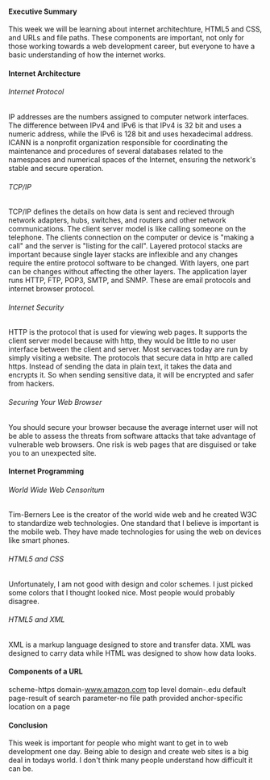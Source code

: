 #### Executive Summary
This week we will be learning about internet architechture, HTML5 and CSS, and URLs and file paths. These components are important, not only for those working towards a web development career, but everyone to have a basic understanding of how the internet works. 
#### Internet Architecture
###### Internet Protocol
IP addresses are the numbers assigned to computer network interfaces. The difference between IPv4 and IPv6 is that IPv4 is 32 bit and uses a numeric address, while the IPv6 is 128 bit and uses hexadecimal address.
ICANN is a nonprofit organization responsible for coordinating the maintenance and procedures of several databases related to the namespaces and numerical spaces of the Internet, ensuring the network's stable and secure operation.
###### TCP/IP
TCP/IP defines the details on how data is sent and recieved through network adapters, hubs, switches, and routers and other network communications. The client server model is like calling someone on the telephone. The clients connection on the computer or device is "making a call" and the server is "listing for the call".
Layered protocol stacks are important because single layer stacks are inflexible and any changes require the entire protocol software to be changed. With layers, one part can be changes without affecting the other layers. The application layer runs HTTP, FTP, POP3, SMTP, and SNMP. These are email protocols and internet browser protocol.
###### Internet Security
HTTP is the protocol that is used for viewing web pages. It supports the client server model because with http, they would be little to no user interface between the client and server. Most servaces today are run by simply visiting a website. 
The protocols that secure data in http are called https. Instead of sending the data in plain text, it takes the data and encrypts it. So when sending sensitive data, it will be encrypted and safer from hackers.
###### Securing Your Web Browser
You should secure your browser because the average internet user will not be able to assess the threats from software attacks that take advantage of vulnerable web browsers. One risk is web pages that are disguised or take you to an unexpected site.
#### Internet Programming
###### World Wide Web Censoritum
Tim-Berners Lee is the creator of the world wide web and he created W3C to standardize web technologies. One standard that I believe is important is the mobile web. They have made technologies for using the web on devices like smart phones.
###### HTML5 and CSS
Unfortunately, I am not good with design and color schemes. I just picked some colors that I thought looked nice. Most people would probably disagree.
###### HTML5 and XML
XML is a markup language designed to store and transfer data. XML was designed to carry data while HTML was designed to show how data looks.
#### Components of a URL
scheme-https
domain-www.amazon.com
top level domain-.edu
default page-result of search
parameter-no file path provided
anchor-specific location on a page
#### Conclusion
This week is important for people who might want to get in to web development one day. Being able to design and create web sites is a big deal in todays world. I don't think many people understand how difficult it can be.

